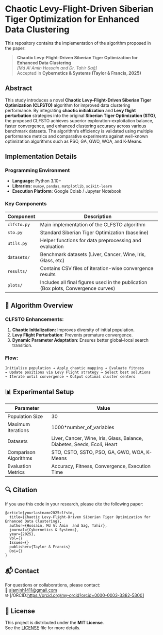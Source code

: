 # Chaotic Levy-Flight-Driven Siberian Tiger Optimization for Enhanced Data Clustering

This repository contains the implementation of the algorithm proposed in the paper:

> **Chaotic Levy-Flight-Driven Siberian Tiger Optimization for Enhanced Data Clustering**  
> *[Md Al Amin Hossain and Dr. Tahir Sağ]*  
> Accepted in **Cybernetics & Systems (Taylor & Francis, 2025)**


## Abstract
This study introduces a novel **Chaotic Levy-Flight-Driven Siberian Tiger Optimization (CLFSTO)** algorithm for improved data clustering performance. By integrating **chaotic initialization** and **Levy flight perturbation** strategies into the original **Siberian Tiger Optimization (STO)**, the proposed CLFSTO achieves superior exploration–exploitation balance, faster convergence, and enhanced clustering accuracy across various benchmark datasets.
The algorithm’s efficiency is validated using multiple performance metrics and comparative experiments against well-known optimization algorithms such as PSO, GA, GWO, WOA, and K-Means.


## Implementation Details

### Programming Environment
- **Language:** Python 3.10+
- **Libraries:** `numpy`, `pandas`, `matplotlib`, `scikit-learn`
- **Execution Platform:** Google Colab / Jupyter Notebook

### Key Components
| Component | Description |
|------------|-------------|
| `clfsto.py` | Main implementation of the CLFSTO algorithm |
| `sto.py` | Standard Siberian Tiger Optimization (baseline) |
| `utils.py` | Helper functions for data preprocessing and evaluation |
| `datasets/` | Benchmark datasets (Liver, Cancer, Wine, Iris, Glass, etc) |
| `results/` | Contains CSV files of iteration-wise convergence results |
| `plots/` | Includes all final figures used in the publication (Box plots, Convergence curves) |


## 🧩 Algorithm Overview

### CLFSTO Enhancements:
1. **Chaotic Initialization:** Improves diversity of initial population.
2. **Levy Flight Perturbation:** Prevents premature convergence.
3. **Dynamic Parameter Adaptation:** Ensures better global–local search transition.

### Flow:
```
Initialize population → Apply chaotic mapping → Evaluate fitness
→ Update positions via Levy Flight strategy → Select best solutions
→ Iterate until convergence → Output optimal cluster centers
```

## 📊 Experimental Setup

| Parameter | Value |
|------------|--------|
| Population Size | 30 |
| Maximum Iterations | 1000*number_of_variables |
| Datasets | Liver, Cancer, Wine, Iris, Glass, Balance, Diabetes, Seeds, Ecoli, Heart |
| Comparison Algorithms | STO, CSTO, SSTO, PSO, GA, GWO, WOA, K-Means |
| Evaluation Metrics | Accuracy, Fitness, Convergence, Execution Time |


## 🔍 Citation
If you use this code in your research, please cite the following paper:

```
@article{yourlastname2025clfsto,
  title={Chaotic Levy-Flight-Driven Siberian Tiger Optimization for Enhanced Data Clustering},
  author={Hossain, Md Al Amin  and Sağ, Tahir},
  journal={Cybernetics & Systems},
  year={2025},
  Vol={}
  Issues={}
  publisher={Taylor & Francis}
  Doi={}
}
```

## 📬 Contact
For questions or collaborations, please contact:  
📧 alaminh1411@gmail.com  
🌐 [/ORCID:https://orcid.org/my-orcid?orcid=0000-0003-3382-5300]


## 📜 License
This project is distributed under the **MIT License**.  
See the [LICENSE](LICENSE) file for more details.
